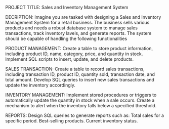 PROJECT TITLE: Sales and Inventory Management System

DECRIPTION:
Imagine you are tasked with designing a Sales and Inventory Management System for a retail business. The business sells various products
and needs a robust database system to manage sales transactions, track inventory lavels, and generate reports.
The system should be capable of handling the following functionalities

PRODUCT MANAGEMENT:
Create a table to store product information, including product ID, name, category, price, and quantity in stock.
Implement SQL scripts to insert, update, and delete products.

SALES TRANSACTION:
Create a table to record sales transactions, including transaction ID, product ID, quantity sold, transaction date, and total amount.
Develop SQL queries to insert new sales transactions and update the inventory accordingly.

INVENTORY MANAGEMENT:
Implement stored procedures or triggers to automatically update the quantity in stock when a sale occurs.
Create a mechanism to alert when the inventory falls below a specified threshold.

REPORTS:
Design SQL queries to generate reports such as:
Total sales for a specific period.
Best-selling products.
Current inventory status.


